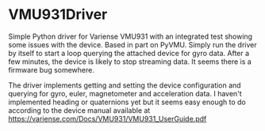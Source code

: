 # VMU931Driver
Simple Python driver for Variense VMU931 with an integrated test showing some issues with the device. Based in part on PyVMU. Simply run the driver by itself to start a loop querying the attached device for gyro data. After a few minutes, the device is likely to stop streaming data. It seems there is a firmware bug somewhere.

The driver implements getting and setting the device configuration and querying for gyro, euler, magnetometer and acceleration data. I haven't implemented heading or quaternions yet but it seems easy enough to do according to the device manual available at https://variense.com/Docs/VMU931/VMU931_UserGuide.pdf


